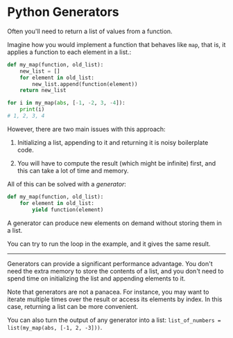 # Python Generators

Often you'll need to return a list of values from a function.

Imagine how you would implement a function that behaves like `map`,
that is, it applies a function to each element in a list.:
```python
def my_map(function, old_list):
    new_list = []
    for element in old_list:
        new_list.append(function(element))
    return new_list

for i in my_map(abs, [-1, -2, 3, -4]):
    print(i)
# 1, 2, 3, 4
```
However, there are two main issues with this approach:

1. Initializing a list, appending to it and returning it is noisy boilerplate code.

2. You will have to compute the result (which might be infinite) first, and this can take a lot of time and memory.

All of this can be solved with a _generator_:
```python
def my_map(function, old_list):
    for element in old_list:
        yield function(element)
```
A generator can produce new elements on demand without storing them in a list.

You can try to run the loop in the example, and it gives the same result.

---
Generators can provide a significant performance advantage. You don't need the extra memory to store the contents of a list, and you don't need to spend time on initializing the list and appending elements to it.

Note that generators are not a panacea. For instance, you may want to iterate multiple times over the result or access its elements by index. In this case, returning a list can be more convenient.

You can also turn the output of any generator into a list: `list_of_numbers = list(my_map(abs, [-1, 2, -3]))`.
